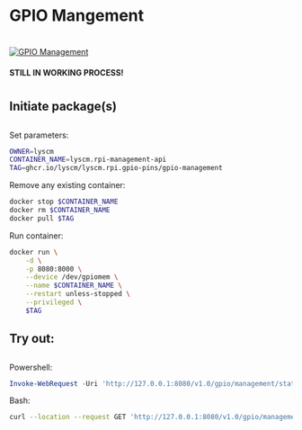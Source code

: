 # **GPIO** **M**angement <h1> 

[![GPIO Management](https://github.com/lyscm/lyscm.rpi.gpio-pins/actions/workflows/gpio-management-CI.yml/badge.svg)](https://github.com/lyscm/lyscm.rpi.gpio-pins/actions/workflows/gpio-management-CI.yml)

#### STILL IN WORKING PROCESS!

#  <h1> 
## Initiate package(s) <h2> 

Set parameters:

```bash
OWNER=lyscm
CONTAINER_NAME=lyscm.rpi-management-api
TAG=ghcr.io/lyscm/lyscm.rpi.gpio-pins/gpio-management
```
Remove any existing container:

```bash
docker stop $CONTAINER_NAME
docker rm $CONTAINER_NAME
docker pull $TAG
```

Run container:

```bash
docker run \
    -d \
    -p 8080:8000 \
    --device /dev/gpiomem \
    --name $CONTAINER_NAME \
    --restart unless-stopped \
    --privileged \
    $TAG
```

## Try out: <h2> 



Powershell:
```powershell
Invoke-WebRequest -Uri 'http://127.0.0.1:8080/v1.0/gpio/management/status' -Method GET
```
Bash:
```bash
curl --location --request GET 'http://127.0.0.1:8080/v1.0/gpio/management/status'
```